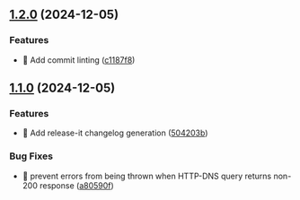 

## [1.2.0](https://github.com/cunneen/terraform-dns-http-json/compare/v1.1.0...v1.2.0) (2024-12-05)

### Features

* :hammer: Add commit linting ([c1187f8](https://github.com/cunneen/terraform-dns-http-json/commit/c1187f8f659536848c675450dd6a088eee410a5f))

## [1.1.0](https://github.com/cunneen/terraform-dns-http-json/compare/v1.0.1...v1.1.0) (2024-12-05)

### Features

* :memo: Add release-it changelog generation ([504203b](https://github.com/cunneen/terraform-dns-http-json/commit/504203b75bca4247094067832b47284dd2ed3a43))

### Bug Fixes

* :bug: prevent errors from being thrown when HTTP-DNS query returns non-200 response ([a80590f](https://github.com/cunneen/terraform-dns-http-json/commit/a80590f9b74efbdd4c7e9b5bc8669a66033e3618))
